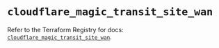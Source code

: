# `cloudflare_magic_transit_site_wan`

Refer to the Terraform Registry for docs: [`cloudflare_magic_transit_site_wan`](https://registry.terraform.io/providers/cloudflare/cloudflare/5.5.0/docs/resources/magic_transit_site_wan).
